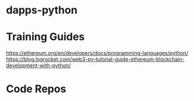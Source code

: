 # dapps-python

# Training Guides
https://ethereum.org/en/developers/docs/programming-languages/python/
https://blog.logrocket.com/web3-py-tutorial-guide-ethereum-blockchain-development-with-python/

# Code Repos
